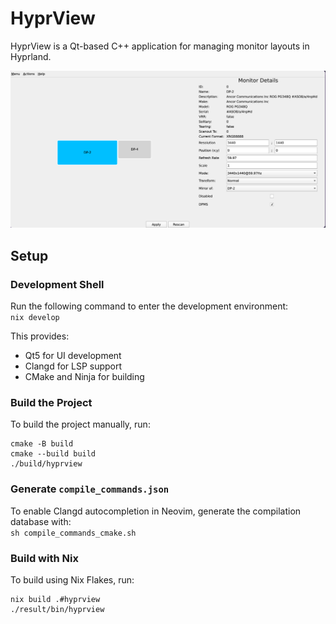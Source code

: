 # HyprView  

HyprView is a Qt-based C++ application for managing monitor layouts in Hyprland.  

![App](./res/app.png)

## Setup  

### Development Shell  
Run the following command to enter the development environment:  
`nix develop`  

This provides:  
- Qt5 for UI development  
- Clangd for LSP support  
- CMake and Ninja for building  

### Build the Project  
To build the project manually, run:  
```
cmake -B build  
cmake --build build  
./build/hyprview  
```

### Generate `compile_commands.json`  
To enable Clangd autocompletion in Neovim, generate the compilation database with:  
`sh compile_commands_cmake.sh`  

### Build with Nix  
To build using Nix Flakes, run:  
```
nix build .#hyprview  
./result/bin/hyprview  
```
